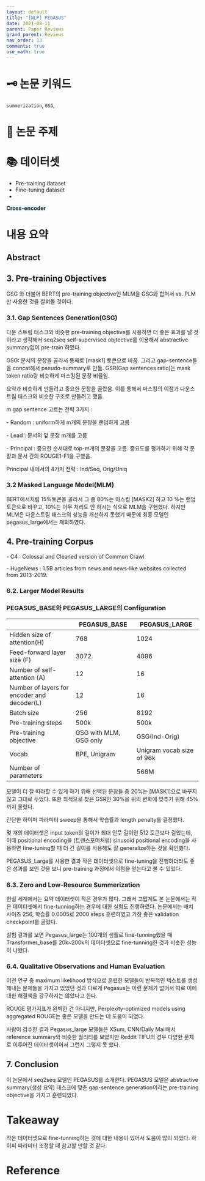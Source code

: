 ```yaml
---
layout: default
title: "[NLP] PEGASUS"
date: 2021-08-11
parent: Paper Reviews
grand_parent: Reviews
nav_order: 13
comments: true
use_math: true
---
```






#  🗝️ 논문 키워드

`summerization`, `GSG`, 



# 📑 논문 주제





# 📚 데이터셋

* Pre-training dataset
* Fine-tuning dataset 
* 

 <span style="background:#e8f7ff">**Cross-encoder**</span>

# 내용 요약

## Abstract

## 3. Pre-training Objectives

GSG 와 더불어 BERT의 pre-training objective인 MLM을 GSG와 합쳐서 vs. PLM만 사용한 것을 살펴볼 것이다.



### 3.1. Gap Sentences Generation(GSG)

다운 스트림 태스크와 비슷한 pre-training objective를 사용하면 더 좋은 효과를 낼 것이라고 생각해서 seq2seq self-supervised objtective를 이용해서 abstractive summary없이 pre-train 하였다.

GSG: 문서의 문장을 골라서 통째로 [mask1] 토큰으로 바꿈. 그리고 gap-sentence들을 concat해서  pseudo-summary로 만듦. GSR(Gap sentences ratio)는 mask token ratio랑 비슷하게 마스킹된 문장 비율임.

요약과 비슷하게 만들려고 중요한 문장을 골랐음. 이를 통해서 마스킹의 이점과 다운스트림 태스크와 비슷한 구조로 만들려고 했음.

m gap sentence 고르는 전략 3가지 : 

\- Random : uniform하게 m개의 문장을 랜덤하게 고름 

\- Lead : 문서의 앞 문장 m개를 고름

\- Principal : 중요한 순서대로 top-m개의 문장을 고름. 중요도를 평가하기 위해 각 문장과 문서 간의 ROUGE1-F1을 구했음.

Principal 내에서의 4가지 전략 : Ind/Seq, Orig/Uniq



### 3.2 Masked Language Model(MLM)

BERT에서처럼 15%토큰을 골라서 그 중 80%는 마스킹 [MASK2] 하고 10 %는 랜덤 토큰으로 바꾸고, 10%는 아무 처리도 안 하시는 식으로 MLM을 구현했다. 하지만 MLM은 다운스트림 태스크의 성능을 개선하지 못했기 때문에 최종 모델인 pegasus_large에서는 제외하였다.





## 4. Pre-training Corpus

\- C4 : Colossal and Cleaned version of Common Crawl

\- HugeNews : 1.5B articles from news and news-like websites collected from 2013-2019.



### 6.2. Larger Model Results

### PEGASUS_BASE와 PEGASUS_LARGE의 Configuration

|                                             | PEGASUS_BASE           | PEGASUS_LARGE             |
| ------------------------------------------- | ---------------------- | ------------------------- |
| Hidden size of attention(H)                 | 768                    | 1024                      |
| Feed-forward layer size (F)                 | 3072                   | 4096                      |
| Number of self-attention (A)                | 12                     | 16                        |
| Number of layers for encoder and decoder(L) | 12                     | 16                        |
| Batch size                                  | 256                    | 8192                      |
| Pre-training steps                          | 500k                   | 500k                      |
| Pre-training objective                      | GSG with MLM, GSG only | GSG(Ind-Orig)             |
| Vocab                                       | BPE, Unigram           | Unigram vocab size of 96k |
| Number of parameters                        |                        | 568M                      |



모델이 더 잘 따라할 수 있게 하기 위해 선택된 문장들 중 20%는  [MASK1]으로 바꾸지 않고 그대로 두었다. 또한 최적으로 찾은 GSR인 30%을 위의 변화에 맞추기 위해 45%까지 올렸다.

간단한 하이퍼 파라미터 sweep을 통해서 학습률과 length penalty를 결정했다. 



몇 개의 데이터셋은 input token의 길이가 최대 인풋 길이인 512 토큰보다 길었는데, 이때 positional encoding을 (트랜스포머처럼) sinusoid positional encoding을 사용하면 fine-tuning할 때 더 긴 길이를 사용해도 잘 generalize하는 것을 확인했다.



PEGASUS_Large를 사용한 결과 작은 데이터셋으로 fine-tuning을 진행하더라도 좋은 성과를 보인 것을 보니 pre-training 과정에서 이점을 얻는다고 볼 수 있었다. 



### 6.3. Zero and Low-Resource Summerization

현실 세계에서는 요약 데이터셋이 작은 경우가 많다. 그래서 고맙게도 본 논문에서는 작은 데이터셋에서 fine-tunning하는 경우에 대한 실험도 진행하였다. 논문에서는 배치 사이즈 256, 학습률 0.0005로 2000 steps 훈련하였고 가장 좋은 validation checkpoint를 골랐다.

실험 결과를 보면 Pegasus_large는 100개의 샘플로 fine-tunning했을 때 Transformer_base를 20k~200k의 데이터셋으로 fine-tunning한 것과 비슷한 성능이 나왔다. 



### 6.4. Qualitative Observations and Human Evaluation

이전 연구 중 maximum likelihood 방식으로 훈련한 모델들이 반복적인 텍스트를 생성해내는 문제들을 가지고 있었던 것과 다르게 Pegasus는 이런 문제가 없어서 따로 이에 대한 해결책을 강구하지는 않았다고 한다. 

ROUGE 평가지표가 완벽한 건 아니지만, Perplexity-optimized models using aggregated ROUGE는 좋은 모델을 만드는 데 도움이 되었다. 

사람이 검수한 결과 Pegasus_large 모델들은 XSum, CNN/Daily Mail에서 reference summary와 비슷한 퀄리티를 보였지만 Reddit TIFU의 경우 다양한 문체로 이루어진 데이터셋이어서 그런지 그렇지 못 했다.



## 7. Conclusion

이 논문에서 seq2seq 모델인 PEGASUS를 소개한다. PEGASUS 모델은 abstractive summary(생성 요약) 태스크에 맞춘 gap-sentence generation이라는 pre-training objective을 가지고 훈련되었다. 





# Takeaway

작은 데이터셋으로 fine-tunning하는 것에 대한 내용이 있어서 도움이 많이 되었다. 하이퍼 파라미터 조정할 때 참고할 만할 것 같다.





# Reference


